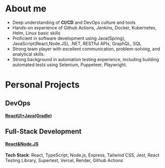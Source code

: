 # About me
- Deep understanding of **CI/CD** and DevOps culture and tools
- Hands-on experience of Github Actions, Jenkins, Docker, Kubernetes, Helm, Linux basic skills
- Proficient in software development using Java(Spring), JavaScript(React,Node.JS), .NET, RESTful APIs, GraphQL, SQL
- Strong team player with excellent communication, problem-solving, and analytical skills.
- Strong background in automation testing experience, including building automated tests using Selenium, Puppeteer, Playwright.
# Personal Projects
## DevOps
#### [ReactUI+Java(Gradle)](https://github.com/WeinaL/Applied-Devops/tree/main/DevOps)

## Full-Stack Development
#### [React&Node.JS](https://github.com/WeinaL/capital-quiz-app)
**Tech Stack**: React, TypeScript, Node.js, Express, Tailwind CSS, Jest, React Testing Library, Supertest, Vercel, Render, Github Actions
